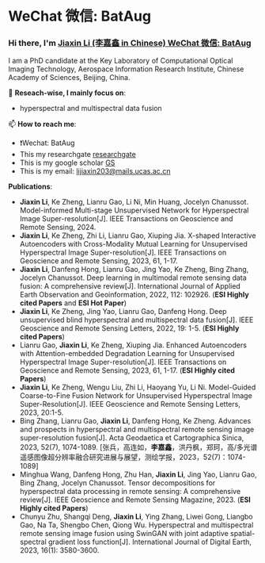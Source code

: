 # WeChat 微信: BatAug
### Hi there, I'm [Jiaxin Li (李嘉鑫 in Chinese) WeChat 微信: BatAug]([https://yimiandai.work/](https://scholar.google.com/citations?user=aSPDpmgAAAAJ&hl=zh-CN)) 

I am a PhD candidate at the Key Laboratory of Computational Optical Imaging Technology, Aerospace Information Research Institute, Chinese Academy of Sciences, Beijing, China.

🔭 **Reseach-wise, I mainly focus on**:
- hyperspectral and multispectral data fusion

📫 **How to reach me**:
- ❗Wechat: BatAug
- This my researchgate [researchgate](https://www.researchgate.net/profile/Li-Jiaxin-20)
- This is my google scholar [GS](https://scholar.google.com/citations?user=aSPDpmgAAAAJ&hl=zh-CN)
- This is my email: lijiaxin203@mails.ucas.ac.cn

**Publications**:
+ **Jiaxin Li**, Ke Zheng, Lianru Gao, Li Ni, Min Huang, Jocelyn Chanussot.  Model-informed Multi-stage Unsupervised Network for Hyperspectral Image Super-resolution[J]. IEEE Transactions on Geoscience and Remote Sensing, 2024.
+ **Jiaxin Li**, Ke Zheng, Zhi Li, Lianru Gao, Xiuping Jia. X-shaped Interactive Autoencoders with Cross-Modality Mutual Learning for Unsupervised Hyperspectral Image Super-resolution[J]. IEEE Transactions on Geoscience and Remote Sensing, 2023, 61, 1-17.
+ **Jiaxin Li**, Danfeng Hong, Lianru Gao, Jing Yao, Ke Zheng, Bing Zhang, Jocelyn Chanussot. Deep learning in multimodal remote sensing data fusion: A comprehensive review[J]. International Journal of Applied Earth Observation and Geoinformation, 2022, 112: 102926. (**ESI Highly cited Papers** and **ESI Hot Paper**)
+ **Jiaxin Li**, Ke Zheng, Jing Yao, Lianru Gao, Danfeng Hong. Deep unsupervised blind hyperspectral and multispectral data fusion[J]. IEEE Geoscience and Remote Sensing Letters, 2022, 19: 1-5. (**ESI Highly cited Papers**)
+ Lianru Gao, **Jiaxin Li**, Ke Zheng, Xiuping Jia. Enhanced Autoencoders with Attention-embedded Degradation Learning for Unsupervised Hyperspectral Image Super-resolution[J]. IEEE Transactions on Geoscience and Remote Sensing, 2023, 61, 1-17. (**ESI Highly cited Papers**)
+ **Jiaxin Li**, Ke Zheng, Wengu Liu, Zhi Li, Haoyang Yu, Li Ni. Model-Guided Coarse-to-Fine Fusion Network for Unsupervised Hyperspectral Image Super-Resolution[J]. IEEE Geoscience and Remote Sensing Letters, 2023, 20:1-5.
+ Bing Zhang, Lianru Gao, **Jiaxin Li**, Danfeng Hong, Ke Zheng. Advances and prospects in hyperspectral and multispectral remote sensing image super-resolution fusion[J]. Acta Geodaetica et Cartographica Sinica, 2023, 52(7), 1074-1089.
[张兵，高连如，**李嘉鑫**，洪丹枫，郑珂，高/多光谱遥感图像超分辨率融合研究进展与展望，测绘学报，2023，52(7)：1074-1089]
+ Minghua Wang, Danfeng Hong, Zhu Han, **Jiaxin Li**, Jing Yao, Lianru Gao, Bing Zhang, Jocelyn Chanussot. Tensor decompositions for hyperspectral data processing in remote sensing: A comprehensive review[J]. IEEE Geoscience and Remote Sensing Magazine, 2023.  (**ESI Highly cited Papers**)
+ Chunyu Zhu, Shangqi Deng, **Jiaxin Li**, Ying Zhang, Liwei Gong, Liangbo Gao, Na Ta, Shengbo Chen, Qiong Wu. Hyperspectral and multispectral remote sensing image fusion using SwinGAN with joint adaptive spatial-spectral gradient loss function[J]. International Journal of Digital Earth, 2023, 16(1): 3580-3600.




<!--
**JiaxinLiCAS/JiaxinLiCAS** is a ✨ _special_ ✨ repository because its `README.md` (this file) appears on your GitHub profile.

Here are some ideas to get you started:

- 🔭 I’m currently working on ...
- 🌱 I’m currently learning ...
- 👯 I’m looking to collaborate on ...
- 🤔 I’m looking for help with ...
- 💬 Ask me about ...
- 📫 How to reach me: ...
- 😄 Pronouns: ...
- ⚡ Fun fact: ...
-->
